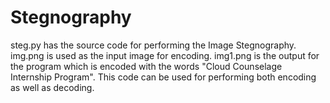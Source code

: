 # Stegnography

steg.py has the source code for performing the Image Stegnography.
img.png is used as the input image for encoding.
img1.png is the output for the program which is encoded with the words "Cloud Counselage Internship Program".
This code can be used for performing both encoding as well as decoding.
